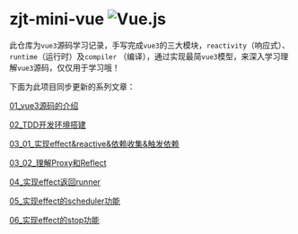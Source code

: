 # zjt-mini-vue ![Vue.js](https://img.shields.io/badge/-Vue.js-%232c3e50?style=flat-square&logo=vuedotjs)

此仓库为`vue3`源码学习记录，手写完成`vue3`的三大模块，`reactivity`（响应式）、`runtime`（运行时）及`compiler`
（编译），通过实现最简`vue3`模型，来深入学习理解`vue3`源码，仅仅用于学习哦！

下面为此项目同步更新的系列文章：

[01_vue3源码的介绍](https://github.com/iamzjt-front-end/zjt-mini-vue3/blob/main/docs/md/01_vue3源码的介绍.md)

[02_TDD开发环境搭建](https://github.com/iamzjt-front-end/zjt-mini-vue3/blob/main/docs/md/02_TDD开发环境搭建.md)

[03_01_实现effect&reactive&依赖收集&触发依赖](https://github.com/iamzjt-front-end/zjt-mini-vue3/blob/main/docs/md/03_01_实现effect&reactive&依赖收集&触发依赖.md)

[03_02_理解Proxy和Reflect](https://github.com/iamzjt-front-end/zjt-mini-vue3/blob/main/docs/md/03_02_理解Proxy和Reflect.md)

[04_实现effect返回runner](https://github.com/iamzjt-front-end/zjt-mini-vue3/blob/main/docs/md/04_实现effect返回runner.md)

[05_实现effect的scheduler功能](https://github.com/iamzjt-front-end/zjt-mini-vue3/blob/main/docs/md/05_实现effect的scheduler功能.md)

[06_实现effect的stop功能](https://github.com/iamzjt-front-end/zjt-mini-vue3/blob/main/docs/md/06_实现effect的stop功能.md)